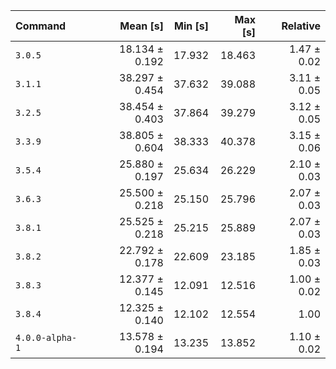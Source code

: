 | Command | Mean [s] | Min [s] | Max [s] | Relative |
|:---|---:|---:|---:|---:|
| `3.0.5` | 18.134 ± 0.192 | 17.932 | 18.463 | 1.47 ± 0.02 |
| `3.1.1` | 38.297 ± 0.454 | 37.632 | 39.088 | 3.11 ± 0.05 |
| `3.2.5` | 38.454 ± 0.403 | 37.864 | 39.279 | 3.12 ± 0.05 |
| `3.3.9` | 38.805 ± 0.604 | 38.333 | 40.378 | 3.15 ± 0.06 |
| `3.5.4` | 25.880 ± 0.197 | 25.634 | 26.229 | 2.10 ± 0.03 |
| `3.6.3` | 25.500 ± 0.218 | 25.150 | 25.796 | 2.07 ± 0.03 |
| `3.8.1` | 25.525 ± 0.218 | 25.215 | 25.889 | 2.07 ± 0.03 |
| `3.8.2` | 22.792 ± 0.178 | 22.609 | 23.185 | 1.85 ± 0.03 |
| `3.8.3` | 12.377 ± 0.145 | 12.091 | 12.516 | 1.00 ± 0.02 |
| `3.8.4` | 12.325 ± 0.140 | 12.102 | 12.554 | 1.00 |
| `4.0.0-alpha-1` | 13.578 ± 0.194 | 13.235 | 13.852 | 1.10 ± 0.02 |
